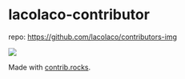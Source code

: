 # lacolaco-contributor
repo: https://github.com/lacolaco/contributors-img

<a href="https://github.com/microsoft/nni/graphs/contributors">
  <img src="https://contrib.rocks/image?repo=microsoft/nni&max=300&columns=18" />
</a>

Made with [contrib.rocks](https://contrib.rocks).
